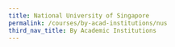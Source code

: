 ```yaml
---
title: National University of Singapore
permalink: /courses/by-acad-institutions/nus
third_nav_title: By Academic Institutions
---
```



